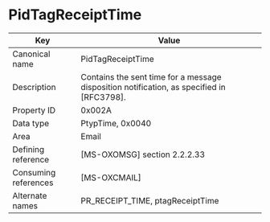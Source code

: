 # PidTagReceiptTime

| Key | Value |
|---|---|
| Canonical name | PidTagReceiptTime |
| Description | Contains the sent time for a message disposition notification, as specified in [RFC3798]. |
| Property ID | 0x002A |
| Data type | PtypTime, 0x0040 |
| Area | Email |
| Defining reference | [MS-OXOMSG] section 2.2.2.33 |
| Consuming references | [MS-OXCMAIL] |
| Alternate names | PR_RECEIPT_TIME, ptagReceiptTime |
